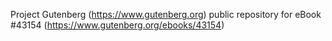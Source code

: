 Project Gutenberg (https://www.gutenberg.org) public repository for eBook #43154 (https://www.gutenberg.org/ebooks/43154)
